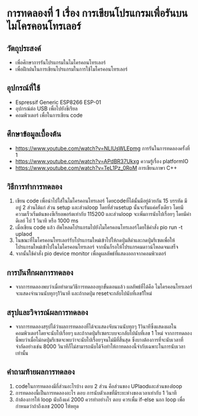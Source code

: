 # การทดลองที่ 1 เรื่อง การเขียนโปรแกรมเพื่อรันบนไมโครคอนโทรเลอร์
 ## วัตถุประสงค์
 - เพื่อศึกษาการรันโปรแกรมในไมโครคอนโทรเลอร์
 - เพื่อฝึกฝนในการเขียนโปรแกรมในการใช้ไมโครคอนโทรเลอร์

 ## อุปกรณ์ที่ใช้
 - Espressif Generic ESP8266 ESP-01
 - อุปกรณ์ต่อ USB เพื่อไปยังซีเรียล
 -  คอมพิวเตอร์ เพื่อในการเขียน code 
 ## ศึกษาข้อมูลเบื้องต้น 
 - https://www.youtube.com/watch?v=NLIUsWLEpmg การรันในการทดลองครั้งที่ 1
 - https://www.youtube.com/watch?v=APdBR37Ukxg ความรู้เรื่อง platformIO
 - https://www.youtube.com/watch?v=TeL1Pz_0RoM การเขียนภาษา C++
 
 ## วิธีการทำการทดลอง
 1) เขียน code เพื่อนำไปใส่ในไมโครคอนโทรเลอร์ โดยcodeที่ได้นั้นมีอยู่ด้วยกัน 15 บรรทัด มีอบู่ 2 ส่วนได้แก่ ส่วน setup และส่วนloop โดยที่ส่วนsetup นั้นจะรันแค่ครั้งเดียว โดยมีความเร็วเริ่มต้นของซีเรียลพอร์ตเท่ากับ 115200 และส่วนloop จะเพิ่มการนับไปเรื่อยๆ โดยมีค่าดีเลย์ ไป 1 วินาที หรือ 1000 ms  
 2) เมื่อเขียน code แล้ว อัพโหลดโปรแกรมไปยังไมโครคอนโทรเลอร์โดยใช้คำสั่ง pio run -t uplaod
 3) ในขณะที่ไมโครคอนโทรเลอร์รับโปรแกรมใหม่เข้าไปให้กดปุ่มสีดำและกดปุ่มรีเซตเพื่อให้โปรแกรมใหม่เข้าไปในไมโครคอนโทรเลอร์ จากนั้นก็รอให้โปรแกรคมดาวน์โหลดจนเสร็จ 
 4) จากนั้นใช้คำสั่ง pio device monitor เพื่อดูผลลัพธ์ที่แสดงออกจากคอมพิวเตอร์
 ## การบันทึกผลการทดลอง 
 - จากการทดลองพบว่าเมื่อทำตามวิธีการทดลองทุกขั้นตอนแล้ว ผลลัพธ์ที่ได้คือ ไมโครคอนโทรเลอร์จะแสดงจำนวนนับทุกๆ1วินาที และถ้ากดปุ่ม resetจะกลับไปนับที่เลข1ใหม่
 ## สรุปและวิจารณ์ผลการทดลอง
 - จากการทดลองสรุปได้ว่าผลการทดลองที่ได้จะแสดงจับนวนนับทุกๆ 1วินาทีซึ่งแสดงผลในคอมพิวเตอร์โดยจะนับไปเรื่อยๆ และถ้ากดปุ่มรีเซตระบบจะกลับไปนับที่เลข 1 ใหม่ จากการทดลองนี้พบว่าเมื่อไม่กดปุ่มรีเซตจะพบว่าจะนับไปเรื่อยๆจนไม่มีที่สิ้นสุด ซึ่งบางต้องการที่จะนับเวลาที่จำกัดอย่างเช่น 8000 วินาทีก็ไม่สามารถนับได้จึงทำให้กาทดลองนี้จำกับเฉพาะในการนับเวลาเท่านั้น  
 ## คำถามท้ายผลการทดลอง
 1) codeในการทดลองมีกี่ส่วนอะไรบ้าง 
    ตอบ 2 ส่วน คือส่วนของ UPlaodและส่วนของloop 
 2) การทดลองนี้เป็นการทดลองอะไร
    ตอบ การนับตัวเลขที่มีระยะห่างของเวลาเท่ากับ 1 วินาที
 3) ถ้าต้องการให้ loop นับถึงแค่ 2000 ควรทำอย่างไร 
    ตอบ ควรเพื่ม if-else นอก loop เพื่อกำหนดว่าถ้าถึงเลข 2000 ให้หยุด  
